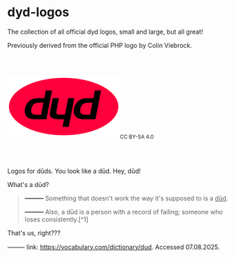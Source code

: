 # dyd-logos

The collection of all official dyd logos, small and large, but all great!

Previously derived from the official PHP logo by Colin Viebrock.

<br/><br/>

<img src="https://github.com/freywald/dyd-logos/blob/master/dyd-logo.svg" width="256"><sub>CC BY-SA 4.0</sub>

<br/><br/>

Logos for dūds. You look like a dūd. Hey, dūd!

What's a dūd?

> ━━━━━ Something that doesn't work the way it's supposed to is a <ins>dūd</ins>.
>
> ━━━━━ Also, a dūd is a person with a record of failing; someone who loses consistently.[^1]

That's us, right???

⸻ link: https://vocabulary.com/dictionary/dud. Accessed 07.08.2025.

